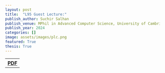 ```yaml
---
layout: post
title:  "L95 Guest Lecture:"
publish_author: Suchir Salhan
publish_venue: MPhil in Advanced Computer Science, University of Cambridge
publish_year: 2024
categories: []
image: assets/images/plc.png
featured: True
thesis: True
---
```






<table style="width:80%">
  <tr>
    <th><a href="{{site.baseurl}}/assets/papers/2410.22886v1.pdf" class="btn btn-dark text-white px-5 btn-lg">PDF</a></th>
  </tr>
</table>
